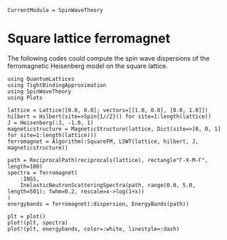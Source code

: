 ```@meta
CurrentModule = SpinWaveTheory
```

# Square lattice ferromagnet

The following codes could compute the spin wave dispersions of the ferromagnetic Heisenberg model on the square lattice.

```@example FM
using QuantumLattices
using TightBindingApproximation
using SpinWaveTheory
using Plots

lattice = Lattice([0.0, 0.0]; vectors=[[1.0, 0.0], [0.0, 1.0]])
hilbert = Hilbert(site=>Spin{1//2}() for site=1:length(lattice))
J = Heisenberg(:J, -1.0, 1)
magneticstructure = MagneticStructure(lattice, Dict(site=>[0, 0, 1] for site=1:length(lattice)))
ferromagnet = Algorithm(:SquareFM, LSWT(lattice, hilbert, J, magneticstructure))

path = ReciprocalPath(reciprocals(lattice), rectangle"Γ-X-M-Γ", length=100)
spectra = ferromagnet(
    :INSS,
    InelasticNeutronScatteringSpectra(path, range(0.0, 5.0, length=501); fwhm=0.2, rescale=x->log(1+x))
)
energybands = ferromagnet(:dispersion, EnergyBands(path))

plt = plot()
plot!(plt, spectra)
plot!(plt, energybands, color=:white, linestyle=:dash)
```
